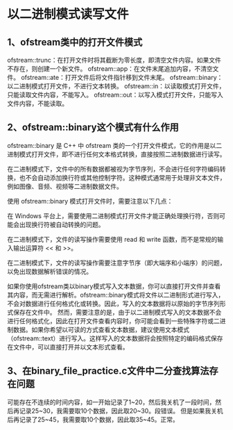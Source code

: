 # 以二进制模式读写文件

## 1、ofstream类中的打开文件模式
ofstream::trunc：在打开文件时将其截断为零长度，即清空文件内容。如果文件不存在，则创建一个新文件。
ofstream::app：在文件末尾追加内容，不清空文件。
ofstream::ate：打开文件后将文件指针移到文件末尾。
ofstream::binary：以二进制模式打开文件，不进行文本转换。
ofstream::in：以读取模式打开文件，只能读取文件内容，不能写入。
ofstream::out：以写入模式打开文件，只能写入文件内容，不能读取。

## 2、ofstream::binary这个模式有什么作用
ofstream::binary 是 C++ 中 ofstream 类的一个打开文件模式，它的作用是以二进制模式打开文件，即不进行任何文本格式转换，直接按照二进制数据进行读写。

在二进制模式下，文件中的所有数据都被视为字节序列，不会进行任何字符编码转换，也不会自动添加换行符或其他控制字符。这种模式通常用于处理非文本文件，例如图像、音频、视频等二进制数据文件。

使用 ofstream::binary 模式打开文件时，需要注意以下几点：

在 Windows 平台上，需要使用二进制模式打开文件才能正确处理换行符，否则可能会出现换行符被自动转换的问题。

在二进制模式下，文件的读写操作需要使用 read 和 write 函数，而不是常规的输入输出运算符 << 和 >>。

在二进制模式下，文件的读写操作需要注意字节序（即大端序和小端序）的问题，以免出现数据解析错误的情况。

如果你使用ofstream类以binary模式写入文本数据，你可以直接打开文件并查看其内容，而无需进行解析。ofstream::binary模式将文件以二进制形式进行写入，不会对数据进行任何格式化或转换。因此，写入的文本数据将以原始的字节序列形式保存在文件中。
然而，需要注意的是，由于以二进制模式写入的文本数据不会进行任何格式化，因此在打开文件查看内容时，你可能会看到一些特殊字符或二进制数据。如果你希望以可读的方式查看文本数据，建议使用文本模式（ofstream::text）进行写入。这样写入的文本数据将会按照特定的编码格式保存在文件中，可以直接打开并以文本形式查看。

## 3、在binary_file_practice.c文件中二分查找算法存在问题
可能存在不连续的时间内容，如一开始记录了1~20，然后我关机了一段时间，然后再记录25~30，我需要取10个数据，因此取20~30。段错误。
但是如果我关机后再记录了25~45，我需要取10个数据，因此取35~45。正常。







